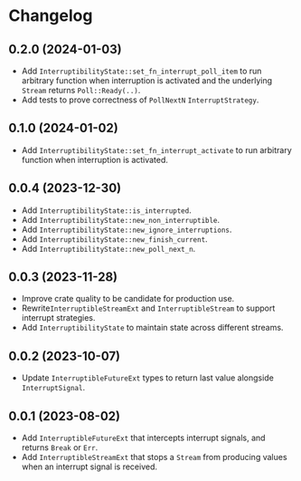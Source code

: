 # Changelog

## 0.2.0 (2024-01-03)

* Add `InterruptibilityState::set_fn_interrupt_poll_item` to run arbitrary function when interruption is activated and the underlying `Stream` returns `Poll::Ready(..)`.
* Add tests to prove correctness of `PollNextN` `InterruptStrategy`.


## 0.1.0 (2024-01-02)

* Add `InterruptibilityState::set_fn_interrupt_activate` to run arbitrary function when interruption is activated.


## 0.0.4 (2023-12-30)

* Add `InterruptibilityState::is_interrupted`.
* Add `InterruptibilityState::new_non_interruptible`.
* Add `InterruptibilityState::new_ignore_interruptions`.
* Add `InterruptibilityState::new_finish_current`.
* Add `InterruptibilityState::new_poll_next_n`.


## 0.0.3 (2023-11-28)

* Improve crate quality to be candidate for production use.
* Rewrite`InterruptibleStreamExt` and `InterruptibleStream` to support interrupt strategies.
* Add `InterruptibilityState` to maintain state across different streams.


## 0.0.2 (2023-10-07)

* Update `InterruptibleFutureExt` types to return last value alongside `InterruptSignal`.


## 0.0.1 (2023-08-02)

* Add `InterruptibleFutureExt` that intercepts interrupt signals, and returns `Break` or `Err`.
* Add `InterruptibleStreamExt` that stops a `Stream` from producing values when an interrupt signal is received.
